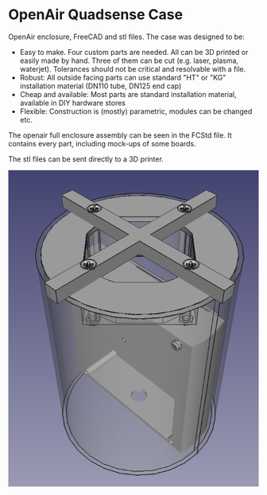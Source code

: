 # OpenAir Quadsense Case

OpenAir enclosure, FreeCAD and stl files. The case was designed to be:

- Easy to make. Four custom parts are needed. All can be 3D printed or easily made by hand. Three of them can be cut (e.g. laser, plasma, waterjet). Tolerances should not be critical and resolvable with a file.
- Robust: All outside facing parts can use standard "HT" or "KG" installation material (DN110 tube, DN125 end cap)
- Cheap and available: Most parts are standard installation material, available in DIY hardware stores
- Flexible: Construction is (mostly) parametric, modules can be changed etc.

The openair full enclosure assembly can be seen in the FCStd file. It contains every part, including mock-ups of some boards. 

The stl files can be sent directly to a 3D printer.

![](case.png)
